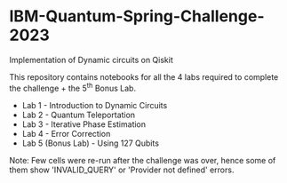 # IBM-Quantum-Spring-Challenge-2023
Implementation of Dynamic circuits on Qiskit

This repository contains notebooks for all the 4 labs required to complete the challenge + the 5<sup>th</sup> Bonus Lab.

- Lab 1 - Introduction to Dynamic Circuits
- Lab 2 - Quantum Teleportation 
- Lab 3 - Iterative Phase Estimation
- Lab 4 - Error Correction
- Lab 5 (Bonus Lab) - Using 127 Qubits

Note: Few cells were re-run after the challenge was over, hence some of them show 'INVALID_QUERY' or 'Provider not defined' errors. 
